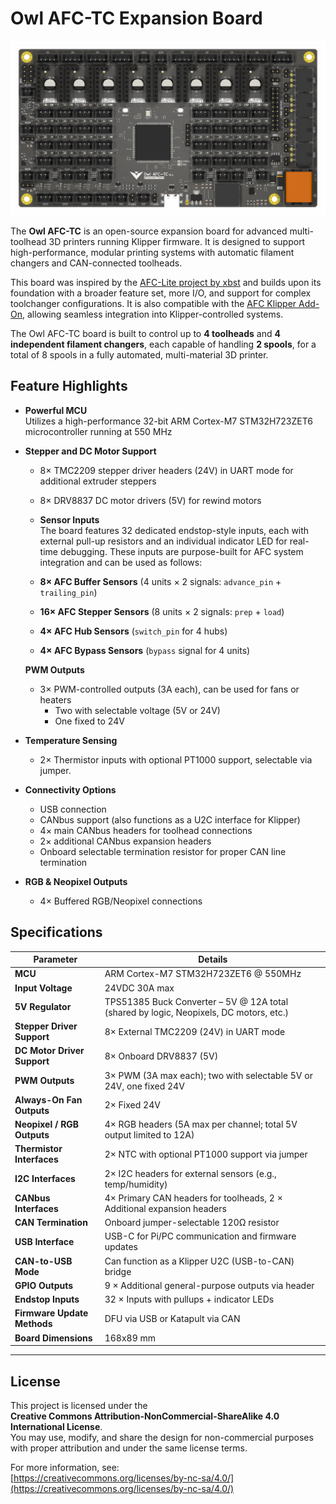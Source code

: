 # Owl AFC-TC Expansion Board

![Owl AFC-TC Board Render](./images/Owl%20AFC-TC_top.png)

The **Owl AFC-TC** is an open-source expansion board for advanced multi-toolhead 3D printers running Klipper firmware. It is designed to support high-performance, modular printing systems with automatic filament changers and CAN-connected toolheads.

This board was inspired by the [AFC-Lite project by xbst](https://github.com/xbst/AFC-Lite) and builds upon its foundation with a broader feature set, more I/O, and support for complex toolchanger configurations. It is also compatible with the [AFC Klipper Add-On](https://github.com/ArmoredTurtle/AFC-Klipper-Add-On), allowing seamless integration into Klipper-controlled systems.

The Owl AFC-TC board is built to control up to **4 toolheads** and **4 independent filament changers**, each capable of handling **2 spools**, for a total of 8 spools in a fully automated, multi-material 3D printer.

## Feature Highlights

- **Powerful MCU**  
  Utilizes a high-performance 32-bit ARM Cortex-M7 STM32H723ZET6 microcontroller running at 550 MHz

- **Stepper and DC Motor Support**  
  - 8× TMC2209 stepper driver headers (24V) in UART mode for additional extruder steppers
  - 8× DRV8837 DC motor drivers (5V) for rewind motors

  - **Sensor Inputs**  
  The board features 32 dedicated endstop-style inputs, each with external pull-up resistors and an individual indicator LED for real-time debugging. These inputs are purpose-built for AFC system integration and can be used as follows:

  - **8× AFC Buffer Sensors** (4 units × 2 signals: `advance_pin` + `trailing_pin`)  
  - **16× AFC Stepper Sensors** (8 units × 2 signals: `prep` + `load`)  
  - **4× AFC Hub Sensors** (`switch_pin` for 4 hubs)  
  - **4× AFC Bypass Sensors** (`bypass` signal for 4 units)

  **PWM Outputs**  
  - 3× PWM-controlled outputs (3A each), can be used for fans or heaters
    - Two with selectable voltage (5V or 24V)  
    - One fixed to 24V

- **Temperature Sensing**  
  - 2× Thermistor inputs with optional PT1000 support, selectable via jumper.

- **Connectivity Options**  
  - USB connection
  - CANbus support (also functions as a U2C interface for Klipper)  
  - 4× main CANbus headers for toolhead connections  
  - 2× additional CANbus expansion headers  
  - Onboard selectable termination resistor for proper CAN line termination

- **RGB & Neopixel Outputs**  
  - 4× Buffered RGB/Neopixel connections


## Specifications

| **Parameter**                         | **Details**                                                                 |
|-------------------------------------|------------------------------------------------------------------------------|
| **MCU**                             | ARM Cortex-M7 STM32H723ZET6 @ 550MHz                                        |
| **Input Voltage**                   | 24VDC 30A max                                                               |
| **5V Regulator**                    | TPS51385 Buck Converter – 5V @ 12A total (shared by logic, Neopixels, DC motors, etc.) |
| **Stepper Driver Support**          | 8× External TMC2209 (24V) in UART mode                                     |
| **DC Motor Driver Support**         | 8× Onboard DRV8837 (5V)                                            |
| **PWM Outputs**                     | 3× PWM (3A max each); two with selectable 5V or 24V, one fixed 24V         |
| **Always-On Fan Outputs**           | 2× Fixed 24V                                                               |                    |
| **Neopixel / RGB Outputs**          | 4× RGB headers (5A max per channel; total 5V output limited to 12A)        |
| **Thermistor Interfaces**           | 2× NTC with optional PT1000 support via jumper                             |
| **I2C Interfaces**                  | 2× I2C headers for external sensors (e.g., temp/humidity)                  |
| **CANbus Interfaces**               | 4× Primary CAN headers for toolheads, 2 × Additional expansion headers      |
| **CAN Termination**                 | Onboard jumper-selectable 120Ω resistor                                     |
| **USB Interface**                   | USB-C for Pi/PC communication and firmware updates                          |
| **CAN-to-USB Mode**                 | Can function as a Klipper U2C (USB-to-CAN) bridge                           |
| **GPIO Outputs**                    | 9 × Additional general-purpose outputs via header                           |
| **Endstop Inputs**                  | 32 × Inputs with pullups + indicator LEDs                                   |                   |
| **Firmware Update Methods**         | DFU via USB or Katapult via CAN                                             |
| **Board Dimensions**                | 168x89 mm                                                                   |


---

## License

This project is licensed under the  
**Creative Commons Attribution-NonCommercial-ShareAlike 4.0 International License**.  
You may use, modify, and share the design for non-commercial purposes with proper attribution and under the same license terms.

For more information, see:  
[https://creativecommons.org/licenses/by-nc-sa/4.0/](https://creativecommons.org/licenses/by-nc-sa/4.0/)
